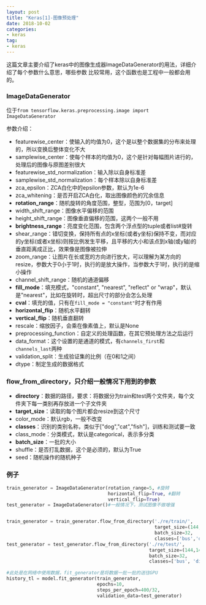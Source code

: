 ```yaml
---
layout: post
title: "Keras[1]-图像预处理"
date: 2018-10-02
categories:
- keras
tag:
- keras
---
```

这篇文章主要介绍了keras中的图像生成器ImageDataGenerator的用法，详细介绍了每个参数什么意思，哪些参数
比较常用，这个函数也是工程中一般都会用的。
### ImageDataGenerator

位于`from tensorflow.keras.preprocessing.image import ImageDataGenerator`

参数介绍：
- featurewise\_center：使输入的均值为0，这个是以整个数据集的分布来处理的，所以变换后整体变化不大
- samplewise\_center：使每个样本的均值为0，这个是针对每幅图片进行的，处理后的图像与原图差别很大
- featurewise\_std\_normalization：输入除以自身标准差
- samplewise\_std\_normalization：每个样本除以自身标准差
- zca\_epsilon：ZCA白化中的epsilon参数，默认为1e-6
- zca\_whitening：是否开启ZCA白化，取出图像颜色的冗余信息
- **rotation\_range**：随机旋转的角度范围，整型，范围为[0，target]
- width\_shift\_range：图像水平偏移的范围
- height_shift_range：图像垂直偏移的范围，这两个一般不用
- **brightness_range**：亮度变化范围，包含两个浮点型的tuple或者list#旋转
- shear_range：错切变换，保持所有点的x坐标(或者y坐标)保持不变，而对应的y坐标(或者x坐标)则按比例发生平移，且平移的大小和该点到x轴(或y轴)的垂直距离成正比，效果像是图像被拉伸
- zoom_range：让图片在长或宽的方向进行放大，可以理解为某方向的resize，参数大于0小于1时，执行的是放大操作，当参数大于1时，执行的是缩小操作
- channel_shift_range：随机的通道偏移
- **fill_mode**：填充模式，"constant", "nearest", "reflect" or "wrap"，默认是"nearest"，比如在旋转时，超出尺寸的部分会怎么处理
- **cval**：填充的值，只有在`fill_mode = "constant"`时才有作用
- **horizontal_flip**：随机水平翻转
- **vertical_flip**：随机垂直翻转
- rescale：缩放因子，会乘在像素值上，默认是None
- preprocessing_function：自定义的处理函数，在其它预处理方法之后运行
- data_format：这个设置的是通道的模式，有`channels_first`和`channels_last`两种
- validation_split：生成验证集的比例（在0和1之间）
- dtype：制定生成的数据格式

### flow\_from\_directory，只介绍一般情况下用到的参数

- **directory**：数据的路径，要求：将数据分为train和test两个文件夹，每个文件夹下每一类别再存放进一个子文件夹
- **target_size**：读取的每个图片都会resize到这个尺寸
- color_mode：默认rgb，一般不改变
- **classes**：识别的类别名称，类似于["dog","cat","fish"]，训练和测试要一致
- class_mode：分类模式，默认是categorical，表示多分类
- **batch_size**：一批的大小
- shuffle：是否打乱数据，这个是必须的，默认为True
- seed：随机操作的随机种子

### 例子
```python
train_generator = ImageDataGenerator(rotation_range=5, #旋转
                                     horizontal_flip=True, #翻转
                                     vertical_flip=True)
test_generator = ImageDataGenerator()#一般情况下，测试图像不做增强


train_generator = train_generator.flow_from_directory('./re/train/',
                                                      target_size=(144,144),
                                                      batch_size=32,
                                                      classes=['bus','dinosaurs','elephants','flowers','horse']) #注意这里的classes貌似必须要声明，但是源码里说的是，不声明时，安装目录下的文件夹名来当做class。就我测试而言，同样的程序，不显式定义classes的话，准确率在80，显然是不正常的，显式声明的话，就达到99，所以我猜测是train_generator和test_generator都是读取子文件夹的名称为类别名，估计是按照读取的顺序来确定类别顺序，这样的话，上下两个flow_from_directory得到的类别列表就有可能不一样
test_generator = test_generator.flow_from_directory('./re/test/',
                                                    target_size=(144,144),
                                                    batch_size=32,
                                                    classes=['bus', 'dinosaurs', 'elephants', 'flowers', 'horse'])
                                                    
#此处是在网络中使用数据，fit_generator是将数据一批一批的送往GPU
history_tl = model.fit_generator(train_generator,
                                 epochs=10,
                                 steps_per_epoch=400/32,
                                 validation_data=test_generator)
```
